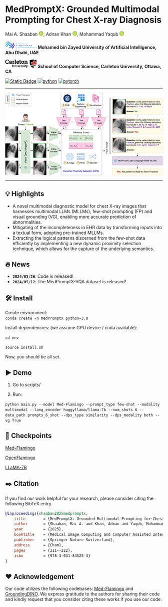 
# MedPromptX: Grounded Multimodal Prompting for Chest X-ray Diagnosis
Mai A. Shaaban [<img src='img/ORCIDiD_icon64x64.png' width='15'>](https://orcid.org/0000-0003-1454-6090), Adnan Khan [<img src='img/ORCIDiD_icon64x64.png' width='15'>](https://orcid.org/0000-0002-0583-9863), Mohammad Yaqub [<img src='img/ORCIDiD_icon64x64.png' width='15'>](https://orcid.org/0000-0001-6896-1105)

<img src='img/mbzuai_logo.png' width='100'> **Mohamed bin Zayed University of Artificial Intelligence, Abu Dhabi, UAE**

<img src='img/carleton_logo.png' width='100'> **School of Computer Science, Carleton University, Ottawa, CA**

[![Static Badge](https://img.shields.io/badge/Paper-Link-yellowgreen?link=https%3A%2F%2Fzenodo.org%2Frecords%2F10104139)](https://link.springer.com/chapter/10.1007/978-3-031-84525-3_18)
[![python](https://img.shields.io/badge/Python-3.8-3776AB.svg?style=flat&logo=python&logoColor=white)](https://www.python.org)
[![pytorch](https://img.shields.io/badge/PyTorch-2.1.0-EE4C2C.svg?style=flat&logo=pytorch)](https://pytorch.org)

<hr>

![MedPromptX](img/method.png)

<hr>

## :bulb: Highlights

* A novel multimodal diagnostic model for chest X-ray images that harnesses multimodal LLMs (MLLMs), few-shot prompting (FP) and visual grounding (VG), enabling more accurate prediction of abnormalities.
* Mitigating of the incompleteness in EHR data by transforming inputs into a textual form, adopting pre-trained MLLMs. 
* Extracting the logical patterns discerned from the few-shot data efficiently by implementing a new dynamic proximity selection technique, which allows for the capture of the underlying semantics.

## :fire: News
- **`2024/03/26`**: Code is released!
- **`2024/05/12`**: The MedPromptX-VQA dataset is released!


## :hammer_and_wrench: Install  

Create environment:  
 ```conda create -n MedPromptX python=3.8```

Install dependencies: (we assume GPU device / cuda available):

```cd env```

```source install.sh```  

Now, you should be all set.

## :arrow_forward: Demo  

1. Go to scripts/   

2. Run:

```python main.py --model Med-Flamingo --prompt_type few-shot --modality multimodal --lang_encoder huggyllama/llama-7b --num_shots 6 --data_path prompts_6_shot --dps_type similarity --dps_modality both --vg True``` 

## :luggage: Checkpoints  

[Med-Flamingo](https://huggingface.co/med-flamingo/med-flamingo)

[OpenFlamingo](https://huggingface.co/openflamingo/OpenFlamingo-3B-vitl-mpt1b)

[LLaMA-7B](https://huggingface.co/huggyllama/llama-7b)


## :black_nib: Citation

If you find our work helpful for your research, please consider citing the following BibTeX entry.   

```bibtex
@inproceedings{shaaban2025medpromptx,
	title        = {MedPromptX: Grounded Multimodal Prompting for~Chest X-Ray Diagnosis},
	author       = {Shaaban, Mai A. and Khan, Adnan and Yaqub, Mohammad},
	year         = {2025},
	booktitle    = {Medical Image Computing and Computer Assisted Intervention -- MICCAI 2024 Workshops},
	publisher    = {Springer Nature Switzerland},
	address      = {Cham},
	pages        = {211--222},
	isbn         = {978-3-031-84525-3}
}
```

## :hearts: Acknowledgement

Our code utilizes the following codebases: [Med-Flamingo](https://github.com/snap-stanford/med-flamingo) and [GroundingDINO](https://github.com/IDEA-Research/GroundingDINO). We express gratitude to the authors for sharing their code and kindly request that you consider citing these works if you use our code.
